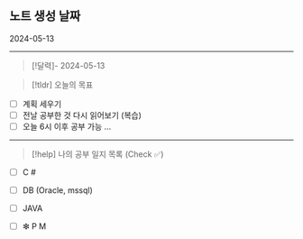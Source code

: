 
## 노트 생성 날짜
2024-05-13

---------------------

> [!달력]-
> 2024-05-13

> [!tldr] 오늘의 목표
> 

- [ ] 계획 세우기
- [ ] 전날 공부한 것 다시 읽어보기 (복습)
- [ ] 오늘 6시 이후 공부 가능 ...

---------------------------

> [!help]   나의 공부 일지 목록  (Check ✅)

- [ ] C #                
- [ ] DB (Oracle, mssql)
- [ ] JAVA
- [ ]  ❇  P M 

